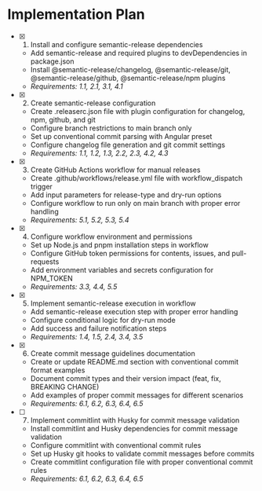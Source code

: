 # Implementation Plan

- [x] 1. Install and configure semantic-release dependencies
  - Add semantic-release and required plugins to devDependencies in package.json
  - Install @semantic-release/changelog, @semantic-release/git, @semantic-release/github, @semantic-release/npm plugins
  - _Requirements: 1.1, 2.1, 3.1, 4.1_

- [x] 2. Create semantic-release configuration
  - Create .releaserc.json file with plugin configuration for changelog, npm, github, and git
  - Configure branch restrictions to main branch only
  - Set up conventional commit parsing with Angular preset
  - Configure changelog file generation and git commit settings
  - _Requirements: 1.1, 1.2, 1.3, 2.2, 2.3, 4.2, 4.3_

- [x] 3. Create GitHub Actions workflow for manual releases
  - Create .github/workflows/release.yml file with workflow_dispatch trigger
  - Add input parameters for release-type and dry-run options
  - Configure workflow to run only on main branch with proper error handling
  - _Requirements: 5.1, 5.2, 5.3, 5.4_

- [x] 4. Configure workflow environment and permissions
  - Set up Node.js and pnpm installation steps in workflow
  - Configure GitHub token permissions for contents, issues, and pull-requests
  - Add environment variables and secrets configuration for NPM_TOKEN
  - _Requirements: 3.3, 4.4, 5.5_

- [x] 5. Implement semantic-release execution in workflow
  - Add semantic-release execution step with proper error handling
  - Configure conditional logic for dry-run mode
  - Add success and failure notification steps
  - _Requirements: 1.4, 1.5, 2.4, 3.4, 3.5_

- [x] 6. Create commit message guidelines documentation
  - Create or update README.md section with conventional commit format examples
  - Document commit types and their version impact (feat, fix, BREAKING CHANGE)
  - Add examples of proper commit messages for different scenarios
  - _Requirements: 6.1, 6.2, 6.3, 6.4, 6.5_

- [ ] 7. Implement commitlint with Husky for commit message validation
  - Install commitlint and Husky dependencies for commit message validation
  - Configure commitlint with conventional commit rules
  - Set up Husky git hooks to validate commit messages before commits
  - Create commitlint configuration file with proper conventional commit rules
  - _Requirements: 6.1, 6.2, 6.3, 6.4, 6.5_


